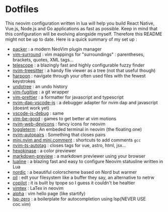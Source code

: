 # Dotfiles
This neovim configuration written in lua will help you build React Native, Vue.js, Node.js and Go applications as fast as possible.
Keep in mind that this configuration will be evolving alongside myself. Therefore this README might not be up to date.
Here is a quick summary of my set up :
- [packer](https://github.com/wbthomason/packer.nvim) : a modern NeoVim plugin manager
- [vim-surround](https://github.com/tpope/vim-surround) : vim mappings for "surroundings" : parentheses, brackets, quotes, XML tags...
- [telescope](https://github.com/nvim-telescope/telescope.nvim) : a blazingly fast and highly configurable fuzzy finder
- [nvim-treesitter](https://github.com/nvim-treesitter/nvim-treesitter) : a handy file viewer as a tree (not that useful though)
- [harpoon](https://github.com/ThePrimeagen/harpoon) : navigate through your often used files with the fewest keystrokes
- [undotree](https://github.com/mbbill/undotree) : an undo history
- [vim-fugitive](https://github.com/tpope/vim-fugitive) : a git wrapper
- [vim-prettier](https://github.com/prettier/vim-prettier) : a formatter for javascript and typescript
- [nvim-dap-vscode-js](https://github.com/mxsdev/nvim-dap-vscode-js) : a debugger adapter for nvim dap and javascript (doesnt work yet)
- [vscode-js-debug](https://github.com/mxsdev/nvim-dap-vscode-js) : same
- [vim-be-good](https://github.com/ThePrimeagen/vim-be-good) : games to get better at vim motions
- [nvim-web-devicons](https://github.com/nvim-tree/nvim-web-devicons) : fancy icons for neovim
- [toggleterm](https://github.com/akinsho/toggleterm.nvim) : An embeded terminal in neovim (the floating one)
- [nvim-autopairs](https://github.com/windwp/nvim-autopairs) : Something that closes pairs
- [mini.nvim and mini.comment](https://github.com/echasnovski/mini.comment) : shortcuts to add comments `gcc`
- [nvim-ts-autotag](https://github.com/windwp/nvim-ts-autotag) : closes tags for vue, astro, html, jsx...
- [hexokinase](https://github.com/RRethy/vim-hexokinase) : a color previewer
- [markdown-preview](https://github.com/iamcco/markdown-preview.nvim) : a markdown previewer using your browser
- [lualine](https://github.com/nvim-lualine/lualine.nvim) : a blazing fast and easy to configure Neovim statusline written in Lua
- [nordic](https://github.com/AlexvZyl/nordic.nvim) : a beautiful colorscheme based on Nord but warmer
- [oil](https://github.com/stevearc/oil.nvim) : edt your filesystem like a buffer they say, an alternative to netrw
- [copilot](https://github.com/github/copilot.vim) : it is built by tpope so I guess it couldn't be healtier
- [vimtex](https://github.com/lervag/vimtex) : LaTex in neovim
- [alpha](https://github.com/goolord/alpha-nvim) : vim hello page (like startify)
- [lsp-zero](https://github.com/VonHeikemen/lsp-zero.nvim) : a boilerplate for autocompletion using lsp(NEVER USE coc.vim)


